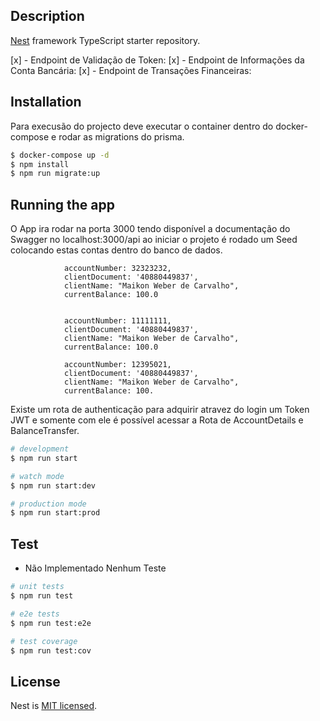 
## Description

[Nest](https://github.com/nestjs/nest) framework TypeScript starter repository.

[x] - Endpoint de Validação de Token:
[x] - Endpoint de Informações da Conta Bancária:
[x] - Endpoint de Transações Financeiras:

## Installation

Para execusão do projecto deve executar o container dentro do docker-compose e rodar as migrations do prisma.


```bash
$ docker-compose up -d 
$ npm install
$ npm run migrate:up
```

## Running the app
  O App ira rodar na porta 3000 tendo disponível a documentação do Swagger no localhost:3000/api
  ao iniciar o projeto é rodado um Seed colocando estas contas dentro do banco de dados.

                accountNumber: 32323232,
                clientDocument: '40880449837',
                clientName: "Maikon Weber de Carvalho",
                currentBalance: 100.0
       
      
                accountNumber: 11111111,
                clientDocument: '40880449837',
                clientName: "Maikon Weber de Carvalho",
                currentBalance: 100.0
          
                accountNumber: 12395021,
                clientDocument: '40880449837',
                clientName: "Maikon Weber de Carvalho",
                currentBalance: 100.
  
  Existe um rota de authenticação para adquirir atravez do login um Token JWT e somente com ele é possível acessar a Rota de AccountDetails e BalanceTransfer.

```bash
# development
$ npm run start

# watch mode
$ npm run start:dev

# production mode
$ npm run start:prod
```

## Test
  - Não Implementado Nenhum Teste
```bash
# unit tests
$ npm run test

# e2e tests
$ npm run test:e2e

# test coverage
$ npm run test:cov
```


## License

Nest is [MIT licensed](LICENSE).
